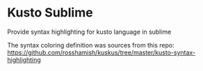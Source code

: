 # Kusto Sublime
Provide syntax highlighting for kusto language in sublime

The syntax coloring definition was sources from this repo: https://github.com/rosshamish/kuskus/tree/master/kusto-syntax-highlighting
